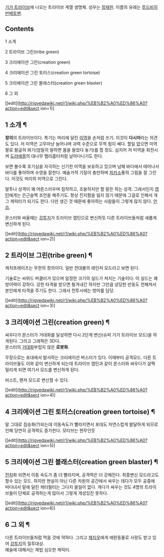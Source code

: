 [기가 트라이브](%EA%B8%B0%EA%B0%80%20%ED%8A%B8%EB%9D%BC%EC%9D%B4%EB%B8%8C.md)에
나오는 트라이브 계열 생명체. 성우는 [정재헌](%EC%A0%95%EC%9E%AC%ED%97%8C.md). 이름의 유래는 [루드비히 반베토벤](%EB%A3%A8%EB%93%9C%EB%B9%84%ED%9E%88%20%EB%B0%98%20%EB%B2%A0%ED%86%A0%EB%B2%A4.md).

## Contents

    

1 소개

2 트라이브 그린(tribe green)

3 크리에이션 그린(creation green)

4 크리에이션 그린 토터스(creation green tortoise)

5 크리에이션 그린 블래스터(creation green blaster)

6 그 외

[[edit](http://rigvedawiki.net/r1/wiki.php/%EB%B2%A0%ED%86%A0?action=edit&sect
ion=1)]

## 1 소개 ¶

**창의**의 트라이브이다. 특기는 머리에 달린 [미역](%EB%AF%B8%EC%97%AD.md)을 손처럼 쓰기. 이것이 **다시마**라는 의견도 있다. 저 미역은 고무마냥 늘어나며 괴력 수준으로 무척 힘이 쎄다. 할일 없으면 미역 팔로 팔굽혀 펴기(엄밀히 말하면 몸을 들었다 놓기)를 할 정도. 심지어 저 미역을 회전시켜 [도라에몽](%EB%8F%84%EB%9D%BC%EC%97%90%EB%AA%BD.md)의 대나무 헬리콥터처럼 날아다니기도 한다.

  

보면 볼수록 호기심을 자극하는 신기한 미역을 보유하고 있으며 남해 바다에서 태어나서 바다를 좋아하며 수영을 잘한다. 예술가적 기질이 충만하며
[피카소](%ED%94%BC%EC%B9%B4%EC%86%8C.md)풍의 그림을 잘 그린다. 이것도 머리의 미역으로 그린다.

  

말투나 성격이 꽤 어른스러우며 침착하고, 조용하지만 할 말은 하는 성격. 그래서인지
[캡틴](%EA%B0%95%ED%88%AC%EC%A7%80.md)에게는 은근슬쩍 조언을 해주기도. 항상 진지함을 잃지 않기 때문에
그걸로 인해서 개그 캐릭터가 되기도 한다. 다만 생긴 것 때문에 좋아하는 사람들이 그렇게 많지 않다.
[안습](%EC%95%88%EC%8A%B5.md).

  

몬스터와 싸울때는 [강투지](%EA%B0%95%ED%88%AC%EC%A7%80.md)가 트라이브 캡틴으로 변신하듯 다른 트라이브들처럼
새롭게 변신하게 된다.

[[edit](http://rigvedawiki.net/r1/wiki.php/%EB%B2%A0%ED%86%A0?action=edit&sect
ion=2)]

## 2 트라이브 그린(tribe green) ¶

캐치프레이즈는 무한의 창의이다. 일반 전대물의 레인저 모드라고 보면 된다.

  

기술로는 씨위드 버클러가 있으며 일정한 크기의 실드가 쳐지는 기술이다. 이 실드는 꽤 방어력이 강하다. 강한 타격을 받으면 튕겨내긴 하지만
그만큼 상당한 반동도 전해져서 본인에게 타격을 주기도 한다. 그래서 전투시에는 방어를 담당.

[[edit](http://rigvedawiki.net/r1/wiki.php/%EB%B2%A0%ED%86%A0?action=edit&sect
ion=3)]

## 3 크리에이션 그린(creation green) ¶

싸우다가 몬스터가 거대화를 달성하면 다시 2단계 변신(슈퍼 기가 트라이브 모드)을 하게된다. 그리고 그래픽은 3D다.  
몬스터의 [거대화](%EA%B1%B0%EB%8C%80%ED%99%94.md)부럽지 않은 **로봇화**.

  

무장으로는 포대에서 발사하는 크리에이션 버스터가 있다. 이때부터 공격모드. 다른 트라이브들도 이와 같이 변신하게 되는데 트라이브 캡틴과 같이
몬스터와 싸우다가 살짝 밀리게 되면 여기서 모드를 변신하게 된다.

  

비스트, 팬저 모드로 변신할 수 있다.

[[edit](http://rigvedawiki.net/r1/wiki.php/%EB%B2%A0%ED%86%A0?action=edit&sect
ion=4)]

## 4 크리에이션 그린 토터스(creation green tortoise) ¶

말 그대로 짐승화(?)되는데 이동속도가 빨라지면서 포대도 자연스럽게 발달하게 되므로 인해 당연히 공격력도 증가한다. 모티브는 현무인듯

[[edit](http://rigvedawiki.net/r1/wiki.php/%EB%B2%A0%ED%86%A0?action=edit&sect
ion=5)]

## 5 크리에이션 그린 블래스터(creation green blaster) ¶

[전차](%EC%A0%84%EC%B0%A8.md)화 되면서 이동 속도가 좀 더 빨라지며, 공격력은 더 강해진다. 최종변신 모드라고도
할수 있는 모드. 하지만 현실이 아닌 다른 차원의 공간에서 싸우는 데다가 모두 공중에 떠다녀서 밑에 달린 캐터필터는 그다지 쓸일이 없다.
게다가 싸우는 것도 4명의 트라이브들이 단체로 공격하는게 많아서 그렇게 개성있진 못하다.

[[edit](http://rigvedawiki.net/r1/wiki.php/%EB%B2%A0%ED%86%A0?action=edit&sect
ion=6)]

## 6 그 외 ¶

다른 트라이브들처럼 먹을 것에 약하다. 그리고 [채지우](%EC%B1%84%EC%A7%80%EC%9A%B0.md)에게 애완동물로 사랑도
받고 있어 [강투지](%EA%B0%95%ED%88%AC%EC%A7%80.md)의 질투대상.  
예술에 대해서는 제법 심오한 캐릭터.

  

